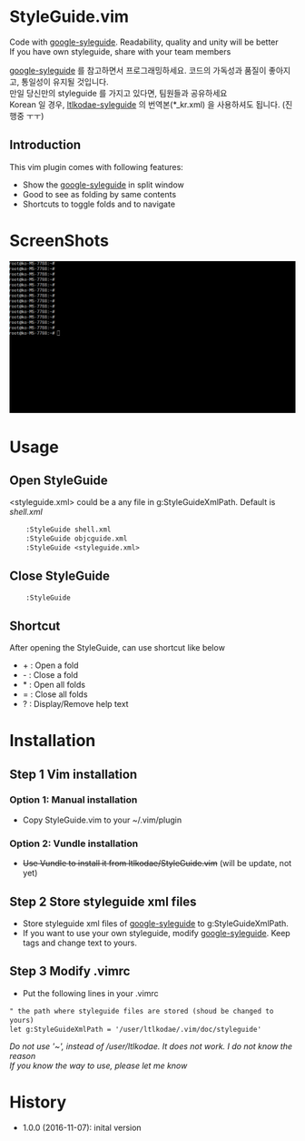 # StyleGuide.vim
Code with [google-syleguide](https://github.com/google/styleguide).
Readability, quality and unity will be better  
If you have own styleguide, share with your team members

[google-syleguide](https://github.com/google/styleguide) 를 참고하면서 프로그래밍하세요. 
코드의 가독성과 품질이 좋아지고, 통일성이 유지될 것입니다.  
만일 당신만의 styleguide 를 가지고 있다면, 팀원들과 공유하세요  
Korean 일 경우, [ltlkodae-syleguide](https://github.com/ltlkodae/styleguide) 의 번역본(*_kr.xml) 을 사용하셔도 됩니다. (진행중 ㅜㅜ)

## Introduction
This vim plugin comes with following features:
* Show the [google-syleguide](https://github.com/google/styleguide) in split window
* Good to see as folding by same contents
* Shortcuts to toggle folds and to navigate

# ScreenShots
![tutorial](res/styleguide_tutorial.gif)

# Usage

## Open StyleGuide
\<styleguide.xml\> could be a any file in g:StyleGuideXmlPath. Default is _shell.xml_
```vim
    :StyleGuide shell.xml
    :StyleGuide objcguide.xml
    :StyleGuide <styleguide.xml>
```

## Close StyleGuide
```vim
    :StyleGuide
```

## Shortcut
After opening the StyleGuide, can use shortcut like below
* \+ : Open a fold 
* \- : Close a fold                                                                                                                                                                           
* \* : Open all folds                                                                                                                                                                           
* = : Close all folds                                                                                                                                                                           
* ? : Display/Remove help text


# Installation

## Step 1 Vim installation

### Option 1: Manual installation

* Copy StyleGuide.vim to your ~/.vim/plugin

### Option 2: Vundle installation

* ~~Use Vundle to install it from ltlkodae/StyleGuide.vim~~ (will be update, not yet)

## Step 2 Store styleguide xml files
  
* Store styleguide xml files of [google-syleguide](https://github.com/google/styleguide) to g:StyleGuideXmlPath.
* If you want to use your own styleguide, modify [google-syleguide](https://github.com/google/styleguide). Keep tags and change text to yours. 

## Step 3 Modify .vimrc
* Put the following lines in your .vimrc

```vim
" the path where styleguide files are stored (shoud be changed to yours)
let g:StyleGuideXmlPath = '/user/ltlkodae/.vim/doc/styleguide'
```

_Do not use '~', instead of /user/ltlkodae. It does not work. I do not know the reason_  
_If you know the way to use, please let me know_


# History

* 1.0.0 (2016-11-07): inital version